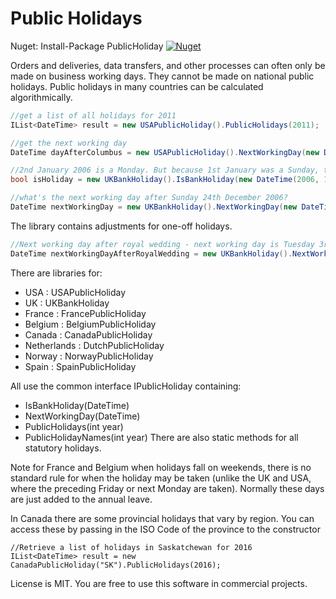Public Holidays
===============

Nuget: Install-Package PublicHoliday [![Nuget](https://img.shields.io/nuget/v/PublicHoliday.svg) ](https://www.nuget.org/packages/PublicHoliday/)

Orders and deliveries, data transfers, and other processes can often only be made on business working days. They cannot be made on national public holidays. Public holidays in many countries can be calculated algorithmically. 

```C#
//get a list of all holidays for 2011
IList<DateTime> result = new USAPublicHoliday().PublicHolidays(2011);

//get the next working day
DateTime dayAfterColumbus = new USAPublicHoliday().NextWorkingDay(new DateTime(2006, 10, 8)); //returns 10 October 2006

//2nd January 2006 is a Monday. But because 1st January was a Sunday, the bank holiday is the next Monday
bool isHoliday = new UKBankHoliday().IsBankHoliday(new DateTime(2006, 1, 2)); //returns true

//what's the next working day after Sunday 24th December 2006?
DateTime nextWorkingDay = new UKBankHoliday().NextWorkingDay(new DateTime(2006, 12, 24)); //returns 27 December 2006
```

The library contains adjustments for one-off holidays.

```C#
//Next working day after royal wedding - next working day is Tuesday 3rd May (Monday 2nd is MayDay)
DateTime nextWorkingDayAfterRoyalWedding = new UKBankHoliday().NextWorkingDay(new DateTime(2011, 4, 29));
```

There are libraries for:
- USA : USAPublicHoliday
- UK : UKBankHoliday
- France : FrancePublicHoliday
- Belgium : BelgiumPublicHoliday
- Canada : CanadaPublicHoliday
- Netherlands : DutchPublicHoliday
- Norway : NorwayPublicHoliday
- Spain : SpainPublicHoliday

All use the common interface IPublicHoliday containing:
- IsBankHoliday(DateTime)
- NextWorkingDay(DateTime)
- PublicHolidays(int year)
- PublicHolidayNames(int year)
There are also static methods for all statutory holidays.

Note for France and Belgium when holidays fall on weekends, there is no standard rule for when the holiday may be taken (unlike the UK and USA, where the preceding Friday or next Monday are taken). Normally these days are just added to the annual leave.

In Canada there are some provincial holidays that vary by region. You can access these by passing in the ISO Code of the province to the constructor
```
//Retrieve a list of holidays in Saskatchewan for 2016
IList<DateTime> result = new CanadaPublicHoliday("SK").PublicHolidays(2016);
```

License is MIT. You are free to use this software in commercial projects.

